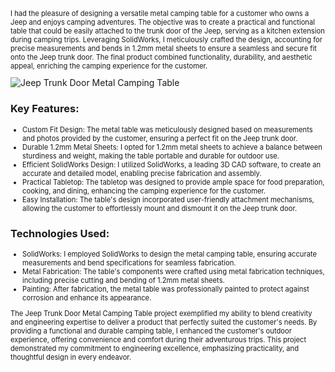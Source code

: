 <!-- ---
title: "Jeep Trunk Door Metal Camping Table"
layout: single
author_profile: false
image: \assets\icon-solidworks.png
categories:
  - Engineer
tags:
  - Solid Works
--- -->

  <p style="font-size:0.8em">
    I had the pleasure of designing a versatile metal camping table for a customer who owns a Jeep and enjoys camping adventures. The objective was to create a practical and functional table that could be easily attached to the trunk door of the Jeep, serving as a kitchen extension during camping trips. Leveraging SolidWorks, I meticulously crafted the design, accounting for precise measurements and bends in 1.2mm metal sheets to ensure a seamless and secure fit onto the Jeep trunk door. The final product combined functionality, durability, and aesthetic appeal, enriching the camping experience for the customer.
  </p>
  <img src="jeep_trunk_table.jpg" alt="Jeep Trunk Door Metal Camping Table" class="image">
  <h3>Key Features:</h3>
  <ul style="font-size:0.8em">
    <li>Custom Fit Design: The metal table was meticulously designed based on measurements and photos provided by the customer, ensuring a perfect fit on the Jeep trunk door.</li>
    <li>Durable 1.2mm Metal Sheets: I opted for 1.2mm metal sheets to achieve a balance between sturdiness and weight, making the table portable and durable for outdoor use.</li>
    <li>Efficient SolidWorks Design: I utilized SolidWorks, a leading 3D CAD software, to create an accurate and detailed model, enabling precise fabrication and assembly.</li>
    <li>Practical Tabletop: The tabletop was designed to provide ample space for food preparation, cooking, and dining, enhancing the camping experience for the customer.</li>
    <li>Easy Installation: The table's design incorporated user-friendly attachment mechanisms, allowing the customer to effortlessly mount and dismount it on the Jeep trunk door.</li>
  </ul>
  <h3>Technologies Used:</h3>
  <ul style="font-size:0.8em">
    <li>SolidWorks: I employed SolidWorks to design the metal camping table, ensuring accurate measurements and bend specifications for seamless fabrication.</li>
    <li>Metal Fabrication: The table's components were crafted using metal fabrication techniques, including precise cutting and bending of 1.2mm metal sheets.</li>
    <li>Painting: After fabrication, the metal table was professionally painted to protect against corrosion and enhance its appearance.</li>
  </ul>
  <p style="font-size:0.8em">
    The Jeep Trunk Door Metal Camping Table project exemplified my ability to blend creativity and engineering expertise to deliver a product that perfectly suited the customer's needs. By providing a functional and durable camping table, I enhanced the customer's outdoor experience, offering convenience and comfort during their adventurous trips. This project demonstrated my commitment to engineering excellence, emphasizing practicality, and thoughtful design in every endeavor.
  </p>